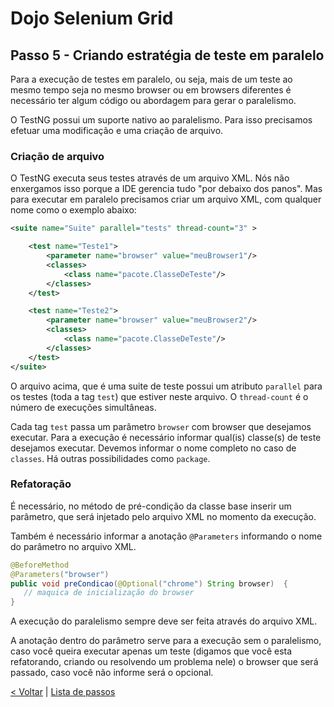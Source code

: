 # Dojo Selenium Grid

## Passo 5 - Criando estratégia de teste em paralelo

Para a execução de testes em paralelo, ou seja, mais de um teste ao mesmo tempo seja no mesmo browser ou em browsers diferentes é necessário ter algum código ou abordagem para gerar o paralelismo.

O TestNG possui um suporte nativo ao paralelismo. Para isso precisamos efetuar uma modificação e uma criação de arquivo.

### Criação de arquivo

O TestNG executa seus testes através de um arquivo XML. Nós não enxergamos isso porque a IDE gerencia tudo "por debaixo dos panos". Mas para executar em paralelo precisamos criar um arquivo XML, com qualquer nome como o exemplo abaixo:

```xml
<suite name="Suite" parallel="tests" thread-count="3" >

    <test name="Teste1">
        <parameter name="browser" value="meuBrowser1"/>
        <classes>
            <class name="pacote.ClasseDeTeste"/>
        </classes>
    </test>

    <test name="Teste2">
        <parameter name="browser" value="meuBrowser2"/>
        <classes>
            <class name="pacote.ClasseDeTeste"/>
        </classes>
    </test>
</suite>
```

O arquivo acima, que é uma suite de teste possui um atributo `parallel` para os testes (toda a tag `test`) que estiver neste arquivo. O `thread-count` é o número de execuções simultâneas.

Cada tag `test` passa um parâmetro `browser` com browser que desejamos executar. Para a execução é necessário informar qual(is) classe(s) de teste desejamos executar. Devemos informar o nome completo no caso de `classes`. Há outras possibilidades como `package`.

### Refatoração

É necessário, no método de pré-condição da classe base inserir um parâmetro, que será injetado pelo arquivo XML no momento da execução.

Também é necessário informar a anotação `@Parameters` informando o nome do parâmetro no arquivo XML.

```java
@BeforeMethod
@Parameters("browser")
public void preCondicao(@Optional("chrome") String browser)  {
   // maquica de inicialização do browser
}
```

A execução do paralelismo sempre deve ser feita através do arquivo XML.

A anotação dentro do parâmetro serve para a execução sem o paralelismo, caso você queira executar apenas um teste (digamos que você esta refatorando, criando ou resolvendo um problema nele) o browser que será passado, caso você não informe será o opcional.

[< Voltar](passo4.md) | [Lista de passos](index.md)
